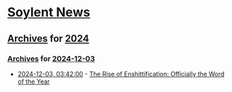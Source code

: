 # [Soylent News](../../../README.md)

## [Archives](../../index.md) for [2024](../index.md)

### [Archives](../../index.md) for [2024-12-03](index.md)

* [2024-12-03, 03:42:00](https://soylentnews.org/article.pl?sid=24/12/02/133205&from=rss) - [The Rise of Enshittification: Officially the Word of the Year](https://soylentnews.org/article.pl?sid=24/12/02/133205&from=rss)
